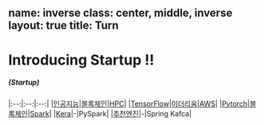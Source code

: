 name: inverse
class: center, middle, inverse
layout: true
title: Turn
---

<!-- *template: gaia -->
<!-- page_number: false -->

# Introducing Startup !!
##### (Startup)

|:--:|:--:|:--:|
|[인공지능](/Lecture/TensorFlow)|[블록체인](/Lecture/TensorFlow)|[HPC](/Lecture/TensorFlow)|
|[TensorFlow](/Lecture/TensorFlow)|[이더리움](/Lecture/TensorFlow)|[AWS](/Lecture/TensorFlow)|
|[Pytorch](/Lecture/TensorFlow)|[블록체인](/Lecture/MachineLearning)|[Spark](/Lecture/TensorFlow)|
|[Kera](/Lecture/TensorFlow)|-|PySpark|
|[추천엔진](/Lecture/TensorFlow)|-|Spring Kafca|
